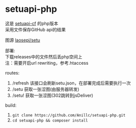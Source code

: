 # setuapi-php  

这是 [setuapi-cf](https://github.com/Aillc/setuapi-cf) 的php版本  
采用文件保存GitHub api的结果  

图源 [laosepi/setu](https://github.com/laosepi/setu)  

部署:  
下载releases中的文件然后丢php空间上  
注：需要开启url rewriting，参考.htaccess  

routes:  
1. /refresh 该接口会刷新setu.json，在部署完成后需要执行一次    
2. /setu 获取一张涩图(由服务器转发)  
3. /setu! 获取一张涩图(302跳转到jsDeliver)  

build:  
1. `git clone https://github.com/Anillc/setuapi-php.git`  
2. `cd setuapi-php && composer install`
